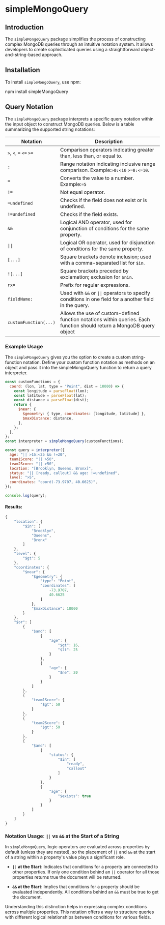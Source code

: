 # simpleMongoQuery

## Introduction

The `simpleMongoQuery` package simplifies the process of constructing complex MongoDB queries through an intuitive notation system. It allows developers to create sophisticated queries using a straightforward object-and-string-based approach.

## Installation

To install `simpleMongoQuery`, use npm:

npm install simpleMongoQuery

## Query Notation

The `simpleMongoQuery` package interprets a specific query notation within the input object to construct MongoDB queries. Below is a table summarizing the supported string notations:

| Notation                | Description                                                                                                            |
| ----------------------- | ---------------------------------------------------------------------------------------------------------------------- |
| `>`, `<`, `=` `<=` `>=` | Comparison operators indicating greater than, less than, or equal to.                                                  |
| `:`                     | Range notation indicating inclusive range comparison. Example:`>0:<10` `>=0:<=10`.                                     |
| `=`                     | Converts the value to a number. Example:`=5`                                                                           |
| `!=`                    | Not equal operator.                                                                                                    |
| `=undefined`            | Checks if the field does not exist or is undefined.                                                                    |
| `!=undefined`           | Checks if the field exists.                                                                                            |
| `&&`                    | Logical AND operator, used for conjunction of conditions for the same property.                                        |
| `\|\|`                  | Logical OR operator, used for disjunction of conditions for the same property.                                         |
| `[...]`                 | Square brackets denote inclusion; used with a comma-separated list for `$in`.                                          |
| `![...]`                | Square brackets preceded by exclamation; exclusion for `$nin`.                                                         |
| `rx=`                   | Prefix for regular expressions.                                                                                        |
| `fieldName:`            | Used with `&&` or `\|\|` operators to specify conditions in one field for a another field in the query.                |
| `customFunction(...)`   | Allows the use of custom-defined function notations within queries. Each function should return a MongoDB query object |

### Example Usage

The `simpleMongoQuery` gives you the option to create a custom string-function notation. Define your custom function notation as methods on an object and pass it into the simpleMongoQuery function to return a query interpreter.

```javascript
const customFunctions = {
  coord: (lon, lat, type = "Point", dist = 10000) => {
    const longitude = parseFloat(lon);
    const latitude = parseFloat(lat);
    const distance = parseFloat(dist);
    return {
      $near: {
        $geometry: { type, coordinates: [longitude, latitude] },
        $maxDistance: distance,
      },
    };
  },
};
const interpreter = simpleMongoQuery(customFunctions);

const query = interpreter({
  age: "|| >16:<25 && !=20",
  team1Score: "|| >50",
  team2Score: "|| >50",
  location: "[Brooklyn, Queens, Bronx]",
  status: "|| [ready, callout] && age: !=undefined",
  level: ">5",
  coordinates: "coord(-73.9707, 40.6625)",
});

console.log(query);
```

#### Results:

```javascript
{
    "location": {
        "$in": [
            "Brooklyn",
            "Queens",
            "Bronx"
        ]
    },
    "level": {
        "$gt": 5
    },
    "coordinates": {
        "$near": {
            "$geometry": {
                "type": "Point",
                "coordinates": [
                    -73.9707,
                    40.6625
                ]
            },
            "$maxDistance": 10000
        }
    },
    "$or": [
        {
            "$and": [
                {
                    "age": {
                        "$gt": 16,
                        "$lt": 25
                    }
                },
                {
                    "age": {
                        "$ne": 20
                    }
                }
            ]
        },
        {
            "team1Score": {
                "$gt": 50
            }
        },
        {
            "team2Score": {
                "$gt": 50
            }
        },
        {
            "$and": [
                {
                    "status": {
                        "$in": [
                            "ready",
                            "callout"
                        ]
                    }
                },
                {
                    "age": {
                        "$exists": true
                    }
                }
            ]
        }
    ]
}
```

### Notation Usage: `||` vs `&&` at the Start of a String

In `simpleMongoQuery`, logic operators are evaluated across properties by default (unless they are nested), so the placement of `||` and `&&` at the start of a string within a property's value plays a significant role.

- **`||` at the Start**: Indicates that conditions for a property are connected to other properties. If only one condition behind an `||` operator for all those properties returns true the document will be returned.

- **`&&` at the Start**: Implies that conditions for a property should be evaluated independently. All conditions behind an `&&` must be true to get the document.

Understanding this distinction helps in expressing complex conditions across multiple properties. This notation offers a way to structure queries with different logical relationships between conditions for various fields.
